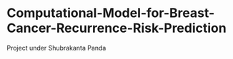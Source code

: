 # Computational-Model-for-Breast-Cancer-Recurrence-Risk-Prediction
Project under Shubrakanta Panda 
